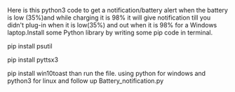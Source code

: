 Here is this python3 code to get a notification/battery alert when the battery is low (35%)and while charging it is 98% it will give notification till you didn't plug-in when it is low(35%) and out when it is 98% for a Windows laptop.Install some Python library by writing some pip code in terminal.

pip install psutil

pip install pyttsx3

pip install win10toast
than run the file. using python for windows and python3 for linux and follow up Battery_notification.py
